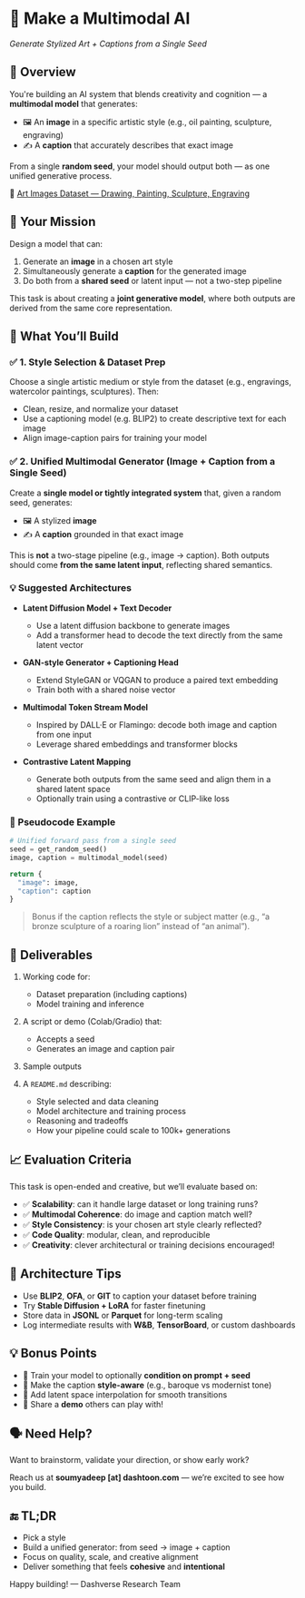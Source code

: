 # 🎨 Make a Multimodal AI  
*Generate Stylized Art + Captions from a Single Seed*

## 🚀 Overview

You're building an AI system that blends creativity and cognition — a **multimodal model** that generates:

- 🖼️ An **image** in a specific artistic style (e.g., oil painting, sculpture, engraving)  
- ✍️ A **caption** that accurately describes that exact image  

From a single **random seed**, your model should output both — as one unified generative process.

🎨 [Art Images Dataset — Drawing, Painting, Sculpture, Engraving](https://www.kaggle.com/thedownhill/art-images-drawings-painting-sculpture-engraving)



## 🎯 Your Mission

Design a model that can:

1. Generate an **image** in a chosen art style  
2. Simultaneously generate a **caption** for the generated image  
3. Do both from a **shared seed** or latent input — not a two-step pipeline  

This task is about creating a **joint generative model**, where both outputs are derived from the same core representation.



## 🧠 What You’ll Build

### ✅ 1. Style Selection & Dataset Prep

Choose a single artistic medium or style from the dataset (e.g., engravings, watercolor paintings, sculptures). Then:

- Clean, resize, and normalize your dataset  
- Use a captioning model (e.g. BLIP2) to create descriptive text for each image  
- Align image-caption pairs for training your model



### ✅ 2. Unified Multimodal Generator (Image + Caption from a Single Seed)

Create a **single model or tightly integrated system** that, given a random seed, generates:

- 🖼️ A stylized **image**  
- ✍️ A **caption** grounded in that exact image  

This is **not** a two-stage pipeline (e.g., image → caption). Both outputs should come **from the same latent input**, reflecting shared semantics.



### 💡 Suggested Architectures

- **Latent Diffusion Model + Text Decoder**  
  - Use a latent diffusion backbone to generate images  
  - Add a transformer head to decode the text directly from the same latent vector

- **GAN-style Generator + Captioning Head**  
  - Extend StyleGAN or VQGAN to produce a paired text embedding  
  - Train both with a shared noise vector

- **Multimodal Token Stream Model**  
  - Inspired by DALL·E or Flamingo: decode both image and caption from one input  
  - Leverage shared embeddings and transformer blocks

- **Contrastive Latent Mapping**  
  - Generate both outputs from the same seed and align them in a shared latent space  
  - Optionally train using a contrastive or CLIP-like loss



### 🔁 Pseudocode Example

```python
# Unified forward pass from a single seed
seed = get_random_seed()
image, caption = multimodal_model(seed)

return {
  "image": image,
  "caption": caption
}
````

> Bonus if the caption reflects the style or subject matter (e.g., “a bronze sculpture of a roaring lion” instead of “an animal”).



## 📂 Deliverables

1. Working code for:

   * Dataset preparation (including captions)
   * Model training and inference
2. A script or demo (Colab/Gradio) that:

   * Accepts a seed
   * Generates an image and caption pair
3. Sample outputs
4. A `README.md` describing:

   * Style selected and data cleaning
   * Model architecture and training process
   * Reasoning and tradeoffs
   * How your pipeline could scale to 100k+ generations



## 📈 Evaluation Criteria

This task is open-ended and creative, but we’ll evaluate based on:

* ✅ **Scalability**: can it handle large dataset or long training runs?
* ✅ **Multimodal Coherence**: do image and caption match well?
* ✅ **Style Consistency**: is your chosen art style clearly reflected?
* ✅ **Code Quality**: modular, clean, and reproducible
* ✅ **Creativity**: clever architectural or training decisions encouraged!



## 🧱 Architecture Tips

* Use **BLIP2**, **OFA**, or **GIT** to caption your dataset before training
* Try **Stable Diffusion + LoRA** for faster finetuning
* Store data in **JSONL** or **Parquet** for long-term scaling
* Log intermediate results with **W\&B**, **TensorBoard**, or custom dashboards



## 💡 Bonus Points

* 🎯 Train your model to optionally **condition on prompt + seed**
* 🎨 Make the caption **style-aware** (e.g., baroque vs modernist tone)
* 🔁 Add latent space interpolation for smooth transitions
* 💬 Share a **demo** others can play with!



## 🗣 Need Help?

Want to brainstorm, validate your direction, or show early work?

Reach us at **soumyadeep [at] dashtoon.com** — we’re excited to see how you build.



## 🔚 TL;DR

* Pick a style
* Build a unified generator: from seed → image + caption
* Focus on quality, scale, and creative alignment
* Deliver something that feels **cohesive** and **intentional**



Happy building!
— Dashverse Research Team
